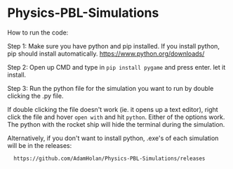 # Physics-PBL-Simulations
How to run the code:

Step 1: Make sure you have python and pip installed. If you install python, pip should install automatically. 
https://www.python.org/downloads/

Step 2: Open up CMD and type in
  `pip install pygame`
and press enter. let it install.

Step 3: Run the python file for the simulation you want to run by double clicking the .py file.

If double clicking the file doesn't work (ie. it opens up a text editor), right click the file and hover `open with` and hit `python`. Either of the options work. The python with the rocket ship will hide the terminal during the simulation. 

Alternatively, if you don't want to install python, .exe's of each simulation will be in the releases:

      https://github.com/AdamHolan/Physics-PBL-Simulations/releases
